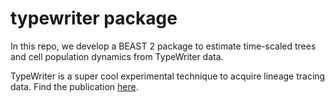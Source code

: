 # typewriter package

In this repo, we develop a BEAST 2 package to estimate time-scaled trees and cell population dynamics from TypeWriter data.

TypeWriter is a super cool experimental technique to acquire lineage
tracing data. Find the publication [here](https://doi.org/10.1038/s41586-022-04922-8).


